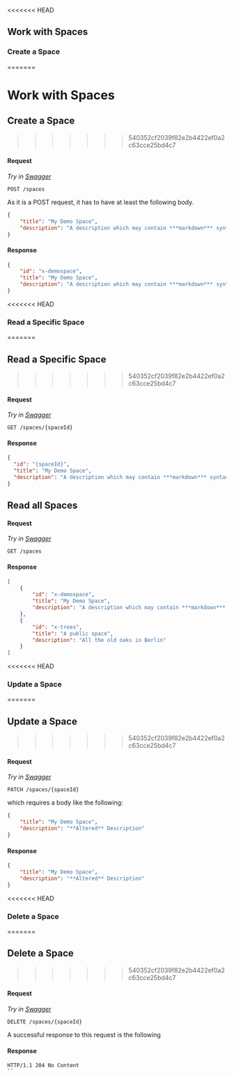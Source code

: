 <<<<<<< HEAD
## Work with Spaces

### Create a Space
=======
# Work with Spaces

## Create a Space
>>>>>>> 540352cf2039f82e2b4422ef0a2c63cce25bd4c7

#### Request

*Try in [Swagger](https://xyz.api.here.com/hub/static/swagger/#/Edit%20Spaces/postSpace)*

```HTTP
POST /spaces
```

As it is a POST request, it has to have at least the following body.

```JSON
{
    "title": "My Demo Space",
    "description": "A description which may contain ***markdown*** syntax"
}
```

#### Response

```JSON
{
    "id": "x-demospace",
    "title": "My Demo Space",
    "description": "A description which may contain ***markdown*** syntax"
}
```

<<<<<<< HEAD
### Read a Specific Space
=======
## Read a Specific Space
>>>>>>> 540352cf2039f82e2b4422ef0a2c63cce25bd4c7

#### Request

*Try in [Swagger](https://xyz.api.here.com/hub/static/swagger/#/Read%20Spaces/getSpace)*

```HTTP
GET /spaces/{spaceId}
```

#### Response

```JSON
{
  "id": "{spaceId}",
  "title": "My Demo Space",
  "description": "A description which may contain ***markdown*** syntax"
}
```

## Read all Spaces

#### Request

*Try in [Swagger](https://xyz.api.here.com/hub/static/swagger/#/Read%20Spaces/getSpaces)*

```HTTP
GET /spaces
```

#### Response

```JSON
[
    {
        "id": "x-demospace",
        "title": "My Demo Space",
        "description": "A description which may contain ***markdown*** syntax"
    },
    {
        "id": "x-trees",
        "title": "A public space",
        "description": "All the old oaks in Berlin"
    }
]
```

<<<<<<< HEAD
### Update a Space
=======
## Update a Space
>>>>>>> 540352cf2039f82e2b4422ef0a2c63cce25bd4c7

#### Request

*Try in [Swagger](https://xyz.api.here.com/hub/static/swagger/#/Edit%20Spaces/patchSpace)*

```HTTP
PATCH /spaces/{spaceId}
```

which requires a body like the following:

```JSON
{
    "title": "My Demo Space",
    "description": "**Altered** Description"
}
```

#### Response

```JSON
{
    "title": "My Demo Space",
    "description": "**Altered** Description"
}
```

<<<<<<< HEAD
### Delete a Space
=======
## Delete a Space
>>>>>>> 540352cf2039f82e2b4422ef0a2c63cce25bd4c7

#### Request

*Try in [Swagger](https://xyz.api.here.com/hub/static/swagger/#/Edit%20Spaces/deleteSpace)*

```HTTP
DELETE /spaces/{spaceId}
```

A successful response to this request is the following

#### Response

```HTTP
HTTP/1.1 204 No Content
``
